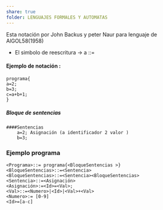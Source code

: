 ```yaml
---
share: true
folder: LENGUAJES FORMALES Y AUTOMATAS
---
```

Esta notación por John Backus y peter Naur para lenguaje de AlGOL58(1958)
- El simbolo de reescritura $\rightarrow$ a ::= 
#### Ejemplo de notación :
	programa{
	a=2;
	b=3;
	c=a+b+1;
	}
##### Bloque de sentencias	
	####Sentencias 
		a=2; Asignación (a identificador 2 valor )
		b=3;
### Ejemplo programa 
	<Programa>::= programa{<BloqueSentencias >}
	<BloqueSentencias>::=<Sentencia>
	<BloqueSentencias>::=<Sentencia><BloqueSentencias>
	<Sentencia>::=<Asignación>
	<Asignación>:=<Id>=<Val>;
	<Val>::=<Numero>|<Id>|<Val>+<Val>
	<Numero>:= [0-9]
	<Id>=[a-c]
